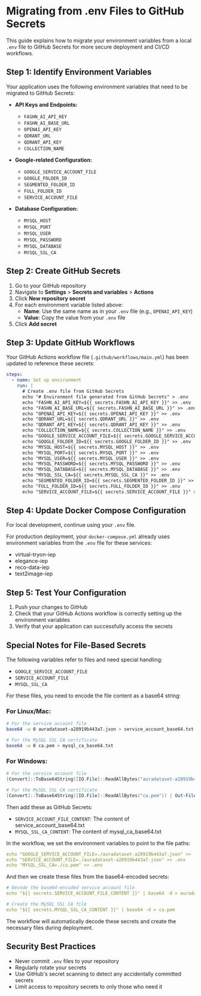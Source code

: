 # Migrating from .env Files to GitHub Secrets

This guide explains how to migrate your environment variables from a local `.env` file to GitHub Secrets for more secure deployment and CI/CD workflows.

## Step 1: Identify Environment Variables

Your application uses the following environment variables that need to be migrated to GitHub Secrets:

- **API Keys and Endpoints:**
  - `FASHN_AI_API_KEY`
  - `FASHN_AI_BASE_URL`
  - `OPENAI_API_KEY`
  - `QDRANT_URL`
  - `QDRANT_API_KEY`
  - `COLLECTION_NAME`

- **Google-related Configuration:**
  - `GOOGLE_SERVICE_ACCOUNT_FILE`
  - `GOOGLE_FOLDER_ID`
  - `SEGMENTED_FOLDER_ID`
  - `FULL_FOLDER_ID`
  - `SERVICE_ACCOUNT_FILE`

- **Database Configuration:**
  - `MYSQL_HOST`
  - `MYSQL_PORT`
  - `MYSQL_USER`
  - `MYSQL_PASSWORD`
  - `MYSQL_DATABASE`
  - `MYSQL_SSL_CA`

## Step 2: Create GitHub Secrets

1. Go to your GitHub repository
2. Navigate to **Settings** > **Secrets and variables** > **Actions**
3. Click **New repository secret**
4. For each environment variable listed above:
   - **Name**: Use the same name as in your `.env` file (e.g., `OPENAI_API_KEY`)
   - **Value**: Copy the value from your `.env` file
5. Click **Add secret**

## Step 3: Update GitHub Workflows

Your GitHub Actions workflow file (`.github/workflows/main.yml`) has been updated to reference these secrets:

```yaml
steps:
  - name: Set up environment
    run: |
      # Create .env file from GitHub Secrets
      echo "# Environment file generated from GitHub Secrets" > .env
      echo "FASHN_AI_API_KEY=${{ secrets.FASHN_AI_API_KEY }}" >> .env
      echo "FASHN_AI_BASE_URL=${{ secrets.FASHN_AI_BASE_URL }}" >> .env
      echo "OPENAI_API_KEY=${{ secrets.OPENAI_API_KEY }}" >> .env
      echo "QDRANT_URL=${{ secrets.QDRANT_URL }}" >> .env
      echo "QDRANT_API_KEY=${{ secrets.QDRANT_API_KEY }}" >> .env
      echo "COLLECTION_NAME=${{ secrets.COLLECTION_NAME }}" >> .env
      echo "GOOGLE_SERVICE_ACCOUNT_FILE=${{ secrets.GOOGLE_SERVICE_ACCOUNT_FILE }}" >> .env
      echo "GOOGLE_FOLDER_ID=${{ secrets.GOOGLE_FOLDER_ID }}" >> .env
      echo "MYSQL_HOST=${{ secrets.MYSQL_HOST }}" >> .env
      echo "MYSQL_PORT=${{ secrets.MYSQL_PORT }}" >> .env
      echo "MYSQL_USER=${{ secrets.MYSQL_USER }}" >> .env
      echo "MYSQL_PASSWORD=${{ secrets.MYSQL_PASSWORD }}" >> .env
      echo "MYSQL_DATABASE=${{ secrets.MYSQL_DATABASE }}" >> .env
      echo "MYSQL_SSL_CA=${{ secrets.MYSQL_SSL_CA }}" >> .env
      echo "SEGMENTED_FOLDER_ID=${{ secrets.SEGMENTED_FOLDER_ID }}" >> .env
      echo "FULL_FOLDER_ID=${{ secrets.FULL_FOLDER_ID }}" >> .env
      echo "SERVICE_ACCOUNT_FILE=${{ secrets.SERVICE_ACCOUNT_FILE }}" >> .env
```

## Step 4: Update Docker Compose Configuration

For local development, continue using your `.env` file.

For production deployment, your `docker-compose.yml` already uses environment variables from the `.env` file for these services:
- virtual-tryon-iep
- elegance-iep
- reco-data-iep
- text2image-iep

## Step 5: Test Your Configuration

1. Push your changes to GitHub
2. Check that your GitHub Actions workflow is correctly setting up the environment variables
3. Verify that your application can successfully access the secrets

## Special Notes for File-Based Secrets

The following variables refer to files and need special handling:
- `GOOGLE_SERVICE_ACCOUNT_FILE`
- `SERVICE_ACCOUNT_FILE` 
- `MYSQL_SSL_CA`

For these files, you need to encode the file content as a base64 string:

### For Linux/Mac:
```bash
# For the service account file
base64 -w 0 auradataset-a28919b443a7.json > service_account_base64.txt

# For the MySQL SSL CA certificate
base64 -w 0 ca.pem > mysql_ca_base64.txt
```

### For Windows:
```powershell
# For the service account file
[Convert]::ToBase64String([IO.File]::ReadAllBytes("auradataset-a28919b443a7.json")) | Out-File -NoNewline service_account_base64.txt

# For the MySQL SSL CA certificate
[Convert]::ToBase64String([IO.File]::ReadAllBytes("ca.pem")) | Out-File -NoNewline mysql_ca_base64.txt
```

Then add these as GitHub Secrets:
- `SERVICE_ACCOUNT_FILE_CONTENT`: The content of service_account_base64.txt
- `MYSQL_SSL_CA_CONTENT`: The content of mysql_ca_base64.txt

In the workflow, we set the environment variables to point to the file paths:
```yaml
echo "GOOGLE_SERVICE_ACCOUNT_FILE=./auradataset-a28919b443a7.json" >> .env
echo "SERVICE_ACCOUNT_FILE=./auradataset-a28919b443a7.json" >> .env
echo "MYSQL_SSL_CA=./ca.pem" >> .env
```

And then we create these files from the base64-encoded secrets:
```yaml
# Decode the base64-encoded service account file
echo "${{ secrets.SERVICE_ACCOUNT_FILE_CONTENT }}" | base64 -d > auradataset-a28919b443a7.json

# Create the MySQL SSL CA file
echo "${{ secrets.MYSQL_SSL_CA_CONTENT }}" | base64 -d > ca.pem
```

The workflow will automatically decode these secrets and create the necessary files during deployment.

## Security Best Practices

- Never commit `.env` files to your repository
- Regularly rotate your secrets
- Use GitHub's secret scanning to detect any accidentally committed secrets
- Limit access to repository secrets to only those who need it